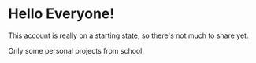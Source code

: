 # Hello Everyone!

This account is really on a starting state, so there's not much to share yet.

Only some personal projects from school.
